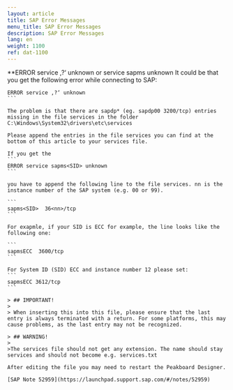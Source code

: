 ```yaml
---
layout: article
title: SAP Error Messages
menu_title: SAP Error Messages
description: SAP Error Messages
lang: en
weight: 1100
ref: dat-1100
---
```


**ERROR service ‚?‘ unknown or service sapms unknown
It could be that you get the following error while connecting to SAP:

````
ERROR service ‚?‘ unknown
```

The problem is that there are sapdp* (eg. sapdp00 3200/tcp) entries missing in the file services in the folder C:\Windows\System32\drivers\etc\services

Please append the entries in the file services you can find at the bottom of this article to your services file.

If you get the
```
ERROR service sapms<SID> unknown
```
 
you have to append the following line to the file services. nn is the instance number of the SAP system (e.g. 00 or 99).

```
sapms<SID>  36<nn>/tcp
```
  
For exapmle, if your SID is ECC for example, the line looks like the following one:

```
sapmsECC  3600/tcp  
```

For System ID (SID) ECC and instance number 12 please set:
```
sapmsECC 3612/tcp
```

> ## IMPORTANT!
>
> When inserting this into this file, please ensure that the last entry is always terminated with a return. For some platforms, this may cause problems, as the last entry may not be recognized.

> ## WARNING!
>
>The services file should not get any extension. The name should stay services and should not become e.g. services.txt

After editing the file you may need to restart the Peakboard Designer.

[SAP Note 52959](https://launchpad.support.sap.com/#/notes/52959)